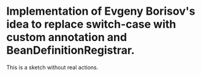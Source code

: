 # Implementation of Evgeny Borisov's idea to replace switch-case with custom annotation and BeanDefinitionRegistrar.
This is a sketch without real actions.
